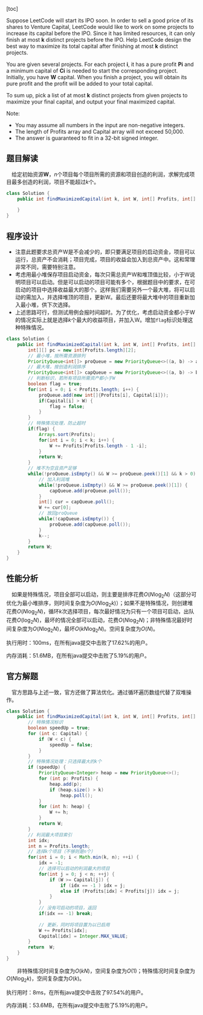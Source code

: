 [toc]

Suppose LeetCode will start its IPO soon. In order to sell a good price of its shares to Venture Capital, LeetCode would like to work on some projects to increase its capital before the IPO. Since it has limited resources, it can only finish at most **k** distinct projects before the IPO. Help LeetCode design the best way to maximize its total capital after finishing at most **k** distinct projects.

You are given several projects. For each project **i**, it has a pure profit **Pi** and a minimum capital of **Ci** is needed to start the corresponding project. Initially, you have **W** capital. When you finish a project, you will obtain its pure profit and the profit will be added to your total capital.

To sum up, pick a list of at most **k** distinct projects from given projects to maximize your final capital, and output your final maximized capital.



Note:

* You may assume all numbers in the input are non-negative integers.
* The length of Profits array and Capital array will not exceed 50,000.
* The answer is guaranteed to fit in a 32-bit signed integer.



## 题目解读

&emsp;给定初始资源**W**，$n$个项目每个项目所需的资源和项目创造的利润，求解完成项目最多创造的利润，项目不能超过$k$个。

```java
class Solution {
    public int findMaximizedCapital(int k, int W, int[] Profits, int[] Capital) {
        
    }
}
```

## 程序设计

* 注意此题要求总资产W是不会减少的，即只要满足项目的启动资金，项目可以运行，总资产不会消耗；项目完成，项目的收益会加入到总资产中。这和常理非常不同，需要特别注意。
* 考虑用最小堆保存项目启动资金，每次只需总资产W和堆顶值比较，小于W说明项目可以启动。但是可以启动的项目可能有多个，根据题目中的要求，在可启动的项目中选择收益最大的那个。这样我们需要另外一个最大堆，将可以启动的需加入，并选择堆顶的项目，更新W。最后还要将最大堆中的项目重新加入最小堆，供下次选择。
* 上述思路可行，但测试用例会报时间超时。为了优化，考虑启动资金都小于W的情况实际上就是选择$k$个最大的收益项目，并加入W。增加`flag`标识处理这种特殊情况。

```java
class Solution {
    public int findMaximizedCapital(int k, int W, int[] Profits, int[] Capital) {
        int[][] pc = new int[Profits.length][2];
        // 最小堆，按所需资源排列
        PriorityQueue<int[]> proQueue = new PriorityQueue<>((a, b) -> a[1] - b[1]);
        // 最大堆，按创造利润排序
        PriorityQueue<int[]> capQueue = new PriorityQueue<>((a, b) -> b[0] - a[0]);
        // 判断标识，若所有项目所需资产都小于W
        boolean flag = true;
        for(int i = 0; i < Profits.length; i++) {
            proQueue.add(new int[]{Profits[i], Capital[i]});
            if(Capital[i] > W) {
                flag = false;
            }
        }
        // 特殊情况处理，防止超时
        if(flag) {
            Arrays.sort(Profits);
            for(int i = 0; i < k; i++) {
                W += Profits[Profits.length - 1 -i];
            }
            return W;
        }
        // 堆不为空且资产足够
        while(!proQueue.isEmpty() && W >= proQueue.peek()[1] && k > 0) {
            // 加入利润堆
            while(!proQueue.isEmpty() && W >= proQueue.peek()[1]) {
                capQueue.add(proQueue.poll());
            }
            int[] cur = capQueue.poll();
            W += cur[0];
            // 放回proQueue
            while(!capQueue.isEmpty()) {
                proQueue.add(capQueue.poll());
            }
            k--;
        }
        return W;
    }
}
```

## 性能分析

&emsp;如果是特殊情况，项目全部可以启动，则主要是排序花费$O(N\log_2N)$（这部分可优化为最小堆排序，则时间复杂度为$O(N\log_2k)$）；如果不是特殊情况，则创建堆花费$O(N\log_2N)$，循环$k$次选择项目，每次最好情况为只有一个项目可启动，出队花费$O(\log_2N)$，最坏的情况全部可以启动，花费$O(N\log_2N)$；非特殊情况最好时间复杂度为$O(N\log_2N)$，最坏$O(kN\log_2N)$。空间复杂度为$O(N)$。

执行用时：100ms，在所有java提交中击败了17.62%的用户。

内存消耗：51.6MB，在所有java提交中击败了5.19%的用户。

## 官方解题

&emsp;官方思路与上述一致，官方还做了算法优化。通过循环遍历数组代替了双堆操作。

```java
class Solution {
    public int findMaximizedCapital(int k, int W, int[] Profits, int[] Capital) {
        // 特殊情况标识
        boolean speedUp = true;
        for (int c: Capital) {
            if (W < c) {
                speedUp = false;
            }
        }
        // 特殊情况处理：只选择最大的k个
        if (speedUp) {
            PriorityQueue<Integer> heap = new PriorityQueue<>();
            for (int p: Profits) {
                heap.add(p);
                if (heap.size() > k) 
                    heap.poll();    
            }
            for (int h: heap) {
                W += h; 
            }
            return W;
        }
        // 利润最大项目索引
        int idx;
        int n = Profits.length;
        // 选择k个项目（不够则是n个）
        for(int i = 0; i < Math.min(k, n); ++i) {
            idx = -1; 
            // 选择可以启动的利润最大的项目
            for(int j = 0; j < n; ++j) { 
                if (W >= Capital[j]) {
                    if (idx == -1 ) idx = j;
                    else if (Profits[idx] < Profits[j]) idx = j;
                }
            }
            // 没有可启动的项目，返回
            if(idx == -1) break;
            
            // 更新，同时将项目置为以已启用
            W += Profits[idx];
            Capital[idx] = Integer.MAX_VALUE;                
        }
        return  W;
    }
}
```

&emsp;&emsp;非特殊情况时间复杂度为$O(kN)$，空间复杂度为$O(1)$；特殊情况时间复杂度为$O(N\log_2k)$，空间复杂度为$O(k)$。

执行用时：8ms，在所有java提交中击败了97.54%的用户。

内存消耗：53.6MB，在所有java提交中击败了5.19%的用户。